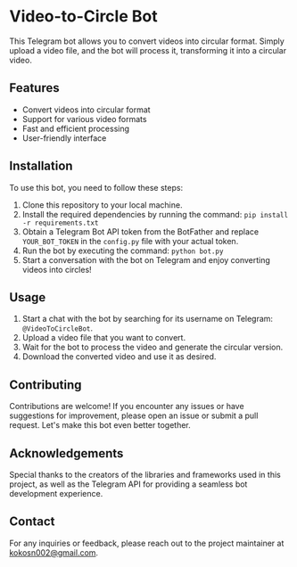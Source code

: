# Video-to-Circle Bot

This Telegram bot allows you to convert videos into circular format. Simply upload a video file, and the bot will process it, transforming it into a circular video.

## Features

- Convert videos into circular format
- Support for various video formats
- Fast and efficient processing
- User-friendly interface

## Installation

To use this bot, you need to follow these steps:

1. Clone this repository to your local machine.
2. Install the required dependencies by running the command: `pip install -r requirements.txt`
3. Obtain a Telegram Bot API token from the BotFather and replace `YOUR_BOT_TOKEN` in the `config.py` file with your actual token.
4. Run the bot by executing the command: `python bot.py`
5. Start a conversation with the bot on Telegram and enjoy converting videos into circles!

## Usage

1. Start a chat with the bot by searching for its username on Telegram: `@VideoToCircleBot`.
2. Upload a video file that you want to convert.
3. Wait for the bot to process the video and generate the circular version.
4. Download the converted video and use it as desired.

## Contributing

Contributions are welcome! If you encounter any issues or have suggestions for improvement, please open an issue or submit a pull request. Let's make this bot even better together.


## Acknowledgements

Special thanks to the creators of the libraries and frameworks used in this project, as well as the Telegram API for providing a seamless bot development experience.

## Contact

For any inquiries or feedback, please reach out to the project maintainer at [kokosn002@gmail.com](mailto:kokosn002@gmail.com).
